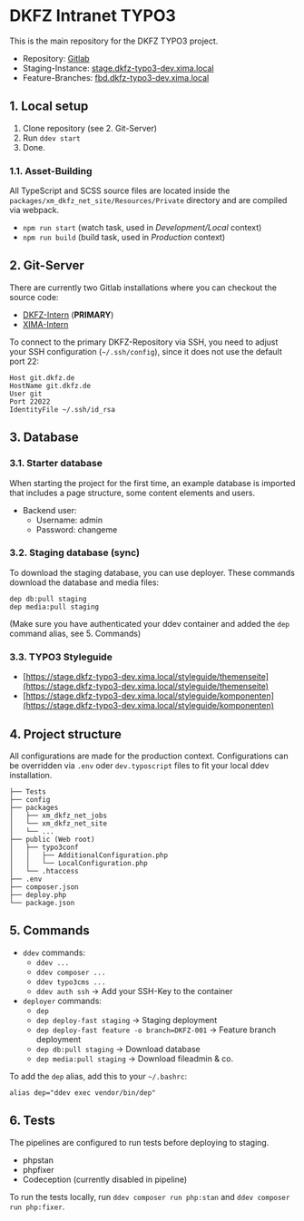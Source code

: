 # DKFZ Intranet TYPO3

This is the main repository for the DKFZ TYPO3 project.

* Repository: [Gitlab](https://t3-gitlab-dev.xima.local/dkfz/dkfz-t3-intranet/)
* Staging-Instance: [stage.dkfz-typo3-dev.xima.local](https://stage.dkfz-typo3-dev.xima.local/)
* Feature-Branches: [fbd.dkfz-typo3-dev.xima.local](https://fbd.dkfz-typo3-dev.xima.local/)

## 1. Local setup

1. Clone repository (see 2. Git-Server)
2. Run `ddev start`
3. Done.

### 1.1. Asset-Building

All TypeScript and SCSS source files are located inside the `packages/xm_dkfz_net_site/Resources/Private` directory and are compiled via webpack.

* `npm run start` (watch task, used in *Development/Local* context)
* `npm run build` (build task, used in *Production* context)

## 2. Git-Server

There are currently two Gitlab installations where you can checkout the source code:

* [DKFZ-Intern](https://git.dkfz.de/dkfz/dkfz-t3-intranet.git) (**PRIMARY**)
* [XIMA-Intern](https://t3-gitlab-dev.xima.local)

To connect to the primary DKFZ-Repository via SSH, you need to adjust your SSH configuration (`~/.ssh/config`), since it does not use the default port 22:

```
Host git.dkfz.de
HostName git.dkfz.de
User git
Port 22022
IdentityFile ~/.ssh/id_rsa
```

## 3. Database

### 3.1. Starter database

When starting the project for the first time, an example database is imported that includes a page structure, some content elements and users.

* Backend user:
  * Username: admin
  * Password: changeme

### 3.2. Staging database (sync)

To download the staging database, you can use deployer. These commands download the database and media files:

```
dep db:pull staging
dep media:pull staging
```

(Make sure you have authenticated your ddev container and added the `dep` command alias, see 5. Commands)

### 3.3. TYPO3 Styleguide

* [https://stage.dkfz-typo3-dev.xima.local/styleguide/themenseite](https://stage.dkfz-typo3-dev.xima.local/styleguide/themenseite)
* [https://stage.dkfz-typo3-dev.xima.local/styleguide/komponenten](https://stage.dkfz-typo3-dev.xima.local/styleguide/komponenten)

## 4. Project structure

All configurations are made for the production context. Configurations can be overridden via `.env` oder `dev.typoscript` files to fit your local ddev installation.

```
├── Tests
├── config
├── packages
│   ├── xm_dkfz_net_jobs
│   └── xm_dkfz_net_site
│   └── ...
├── public (Web root)
│   ├── typo3conf
│   │   ├── AdditionalConfiguration.php
│   │   └── LocalConfiguration.php
│   └── .htaccess
├── .env
├── composer.json
├── deploy.php
└── package.json
```

## 5. Commands

* `ddev` commands:
  * ```ddev ...```
  * ```ddev composer ...```
  * ```ddev typo3cms ...```
  * ```ddev auth ssh``` → Add your SSH-Key to the container
* `deployer` commands:
  * ```dep```
  * ```dep deploy-fast staging``` → Staging deployment
  * ```dep deploy-fast feature -o branch=DKFZ-001``` → Feature branch deployment
  * ```dep db:pull staging``` → Download database
  * ```dep media:pull staging``` → Download fileadmin & co.

To add the `dep` alias, add this to your `~/.bashrc`:

```
alias dep="ddev exec vendor/bin/dep"
```

## 6. Tests

The pipelines are configured to run tests before deploying to staging.

* phpstan
* phpfixer
* Codeception (currently disabled in pipeline)

To run the tests locally, run `ddev composer run php:stan` and `ddev composer run php:fixer`.
